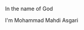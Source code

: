 In the name of God

I'm Mohammad Mahdi Asgari

<!---
Mohammad-Mahdi82/Mohammad-Mahdi82 is a ✨ special ✨ repository because its `README.md` (this file) appears on your GitHub profile.
You can click the Preview link to take a look at your changes.
--->
